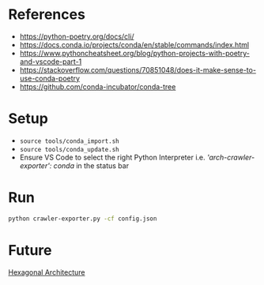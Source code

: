 # References
- https://python-poetry.org/docs/cli/
- https://docs.conda.io/projects/conda/en/stable/commands/index.html
- https://www.pythoncheatsheet.org/blog/python-projects-with-poetry-and-vscode-part-1
- https://stackoverflow.com/questions/70851048/does-it-make-sense-to-use-conda-poetry
- https://github.com/conda-incubator/conda-tree

# Setup
- `source tools/conda_import.sh`
- `source tools/conda_update.sh`
- Ensure VS Code to select the right Python Interpreter i.e. *'arch-crawler-exporter': conda* in the status bar
  
# Run
```bash
python crawler-exporter.py -cf config.json
```

# Future
[Hexagonal Architecture](https://docs.aws.amazon.com/prescriptive-guidance/latest/patterns/structure-a-python-project-in-hexagonal-architecture-using-aws-lambda.html?did=pg_card&trk=pg_card)
